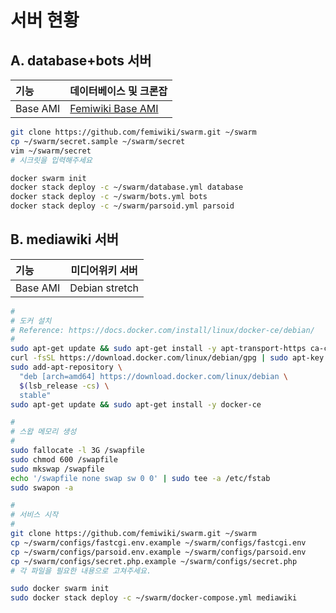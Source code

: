 
서버 현황
========

A. database+bots 서버
--------

기능 | 데이터베이스 및 크론잡
:---|----
Base AMI | [Femiwiki Base AMI](https://github.com/femiwiki/ami)

```sh
git clone https://github.com/femiwiki/swarm.git ~/swarm
cp ~/swarm/secret.sample ~/swarm/secret
vim ~/swarm/secret
# 시크릿을 입력해주세요

docker swarm init
docker stack deploy -c ~/swarm/database.yml database
docker stack deploy -c ~/swarm/bots.yml bots
docker stack deploy -c ~/swarm/parsoid.yml parsoid
```

B. mediawiki 서버
--------

기능 | 미디어위키 서버
:---|----
Base AMI | Debian stretch

```sh
#
# 도커 설치
# Reference: https://docs.docker.com/install/linux/docker-ce/debian/
#
sudo apt-get update && sudo apt-get install -y apt-transport-https ca-certificates curl gnupg2 software-properties-common
curl -fsSL https://download.docker.com/linux/debian/gpg | sudo apt-key add -
sudo add-apt-repository \
  "deb [arch=amd64] https://download.docker.com/linux/debian \
  $(lsb_release -cs) \
  stable"
sudo apt-get update && sudo apt-get install -y docker-ce

#
# 스왑 메모리 생성
#
sudo fallocate -l 3G /swapfile
sudo chmod 600 /swapfile
sudo mkswap /swapfile
echo '/swapfile none swap sw 0 0' | sudo tee -a /etc/fstab
sudo swapon -a

#
# 서비스 시작
#
git clone https://github.com/femiwiki/swarm.git ~/swarm
cp ~/swarm/configs/fastcgi.env.example ~/swarm/configs/fastcgi.env
cp ~/swarm/configs/parsoid.env.example ~/swarm/configs/parsoid.env
cp ~/swarm/configs/secret.php.example ~/swarm/configs/secret.php
# 각 파일을 필요한 내용으로 고쳐주세요.

sudo docker swarm init
sudo docker stack deploy -c ~/swarm/docker-compose.yml mediawiki
```

